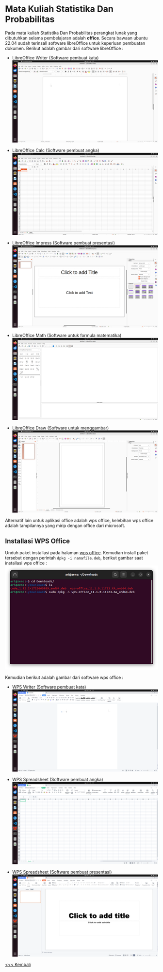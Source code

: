 # Mata Kuliah Statistika Dan Probabilitas
Pada mata kuliah Statistika Dan Probabilitas perangkat lunak yang dibutuhkan selama pembelajaran adalah **office**. Secara bawaan ubuntu 22.04 sudah terinsall software libreOffice untuk keperluan pembuatan dokumen. Berikut adalah gambar dari software libreOffice :
- LibreOffice Writer (Software pembuat kata)
![Writer](img/img_1.png)

- LibreOffice Calc (Software pembuat angka)
![calc](img/img_2.png)

- LibreOffice Impress (Software pembuat presentasi)
![Impress](img/img_3.png)
 
 - LibreOffice Math (Software untuk formula matematika)
![Math](img/img_4.png)

 - LibreOffice Draw (Software untuk menggambar)
![Draw](img/img_5.png)
 
Alternatif lain untuk aplikasi office adalah wps office, kelebihan wps office adalah tampilannya yang mirip dengan office dari microsoft.

 ## Installasi WPS Office
 Unduh paket installasi pada halaman [wps office](www.wps.com). Kemudian install paket tersebut dengan perintah `dpkg -i namafile.deb`, berikut gambar saat installasi  wps office :  
 ![idle python](img/img_6.png)
 
 Kemudian berikut adalah gambar dari software wps office :
 - WPS Writer (Software pembuat kata)
 ![Draw](img/img_7.png)

  - WPS Spreadsheet (Software pembuat angka)
 ![Draw](img/img_8.png)

   - WPS Spreadsheet (Software pembuat presentasi)
 ![Draw](img/img_9.png)

 
[<<< Kembali](../../README.md)
